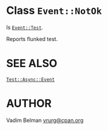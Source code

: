 Class `Event::NotOk`
====================

Is [`Event::Test`](https://github.com/vrurg/raku-Test-Async/blob/v0.1.900/docs/md/Test/Async/Event/Test.md).

Reports flunked test.

SEE ALSO
========

[`Test::Async::Event`](https://github.com/vrurg/raku-Test-Async/blob/v0.1.900/docs/md/Test/Async/Event.md)

AUTHOR
======

Vadim Belman <vrurg@cpan.org>

